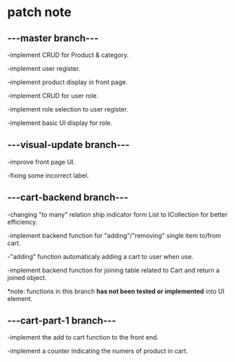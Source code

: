 #  patch note

## ---master branch---


-implement CRUD for Product & category.


-implement user register.


-implement product display in front page.


-implement CRUD for user role.


-implement role selection to user register.


-implement basic UI display for role.


## ---visual-update branch---


-improve front page UI.


-fixing some incorrect label.

## ---cart-backend branch---


-changing "to many" relation ship indicator form List to ICollection for better efficiency.


-implement backend function for "adding"/"removing" single item to/from cart.


-"adding" function automaticaly adding a cart to user when use.


-implement backend function for joining table related to Cart and return a joined object.


*note: functions in this branch **has not been tested or implemented** into UI element.

## ---cart-part-1 branch---

-implement the add to cart function to the front end.

-implement a counter indicating the numers of product in cart.
